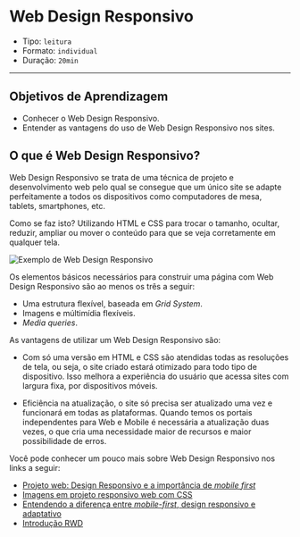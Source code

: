 # Web Design Responsivo

- Tipo: `leitura`
- Formato: `individual`
- Duração: `20min`

***

## Objetivos de Aprendizagem

- Conhecer o Web Design Responsivo.
- Entender as vantagens do uso de Web Design Responsivo nos sites.

## O que é Web Design Responsivo?

Web Design Responsivo se trata de uma técnica de projeto e desenvolvimento web pelo qual se consegue que um único site se adapte perfeitamente a todos os dispositivos como computadores de mesa, tablets, smartphones, etc.

Como se faz isto? Utilizando HTML e CSS para trocar o tamanho, ocultar, reduzir, ampliar ou mover o conteúdo para que se veja corretamente em qualquer tela.

![Exemplo de Web Design Responsivo](https://designmodo.com/wp-content/uploads/2011/10/4.jpg)

Os elementos básicos necessários para construir uma página com Web Design Responsivo são ao menos os três a seguir:

- Uma estrutura flexível, baseada em *Grid System*.
- Imagens e múltimídia flexíveis.
- *Media queries*.

As vantagens de utilizar um Web Design Responsivo são:

- Com só uma versão em HTML e CSS são atendidas todas as resoluções de tela, ou seja, o site criado estará otimizado para todo tipo de dispositivo. Isso melhora a experiência do usuário que acessa sites com largura fixa, por dispositivos móveis.

- Eficiência na atualização, o site só precisa ser atualizado uma vez e funcionará em todas as plataformas. Quando temos os portais independentes para Web e Mobile é necessária a atualização duas vezes, o que cria uma necessidade maior de recursos e maior possibilidade de erros.

Você pode conhecer um pouco mais sobre Web Design Responsivo nos links a seguir:

- [Projeto web: Design Responsivo e a importância de *mobile first*](https://www.360br.com.br/blog/mobile-first-entenda-importancia-de-ter-um-site-responsivo/)
- [Imagens em projeto responsivo web com CSS](https://tableless.com.br/imagens-responsivas-de-alta-performance/)
- [Entendendo a diferença entre *mobile-first*, design responsivo e adaptativo](https://medium.com/@fnandaleite/entendendo-as-diferen%C3%A7as-entre-design-responsivo-adaptativo-e-mobile-first-ea3c61fc9181)
- [Introdução RWD](https://www.youtube.com/watch?v=HZfESVi3Ebk)
